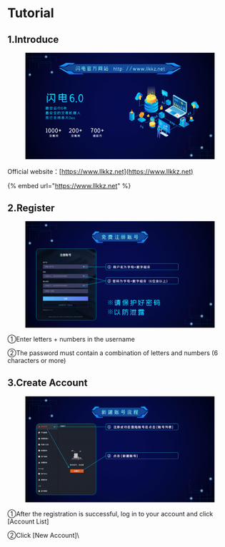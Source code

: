 # Tutorial

## 1.Introduce <a href="#introduce" id="introduce"></a>

<figure><img src=".gitbook/assets/介绍.png" alt=""><figcaption></figcaption></figure>

Official website：[https://www.llkkz.net](https://www.llkkz.net)

{% embed url="https://www.llkkz.net" %}

## 2.Register <a href="#register" id="register"></a>

<figure><img src=".gitbook/assets/注册.png" alt=""><figcaption></figcaption></figure>

①Enter letters + numbers in the username

②The password must contain a combination of letters and
numbers (6 characters or more)

## 3.Create Account <a href="#account" id="account"></a>

<figure><img src=".gitbook/assets/创建账号.png" alt=""><figcaption></figcaption></figure>

①After the registration is successful, log in to
your account and click [Account List]

②Click [New Account]\
